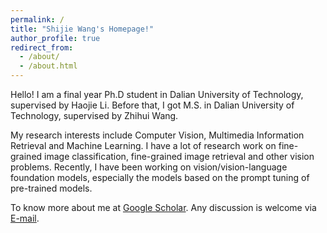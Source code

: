 ```yaml
---
permalink: /
title: "Shijie Wang's Homepage!"
author_profile: true
redirect_from: 
  - /about/
  - /about.html
---
```



Hello! I am a final year Ph.D student in Dalian University of Technology, supervised by Haojie Li. Before that, I got M.S. in Dalian University of Technology, supervised by Zhihui Wang. 

My research interests include Computer Vision, Multimedia Information Retrieval and Machine Learning. I have a lot of research work on fine-grained image classification, fine-grained image retrieval and other vision problems. Recently, I have been working on vision/vision-language foundation models, especially the models based on the prompt tuning of pre-trained models.

To know more about me at [Google Scholar](https://scholar.google.com/citations?user=XLziKuQAAAAJ&hl=en). Any discussion is welcome via [E-mail](911971858@qq.com).
